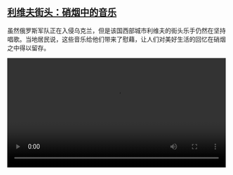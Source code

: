 <!--1649580424000-->
[利维夫街头：硝烟中的音乐](https://www.dw.com/zh/%E5%88%A9%E7%BB%B4%E5%A4%AB%E8%A1%97%E5%A4%B4%EF%BC%9A%E7%A1%9D%E7%83%9F%E4%B8%AD%E7%9A%84%E9%9F%B3%E4%B9%90/a-61399137)
------

<p>虽然俄罗斯军队正在入侵乌克兰，但是该国西部城市利维夫的街头乐手仍然在坚持唱歌。当地居民说，这些音乐给他们带来了慰藉，让人们对美好生活的回忆在硝烟之中得以留存。</small></p><video src="https://tvdownloaddw-a.akamaihd.net/dwtv_video/flv/vdt_zh/2022/bchi220407_001_music_01r_1_sd_sor.mp4" controls style="width:100%"></video>
